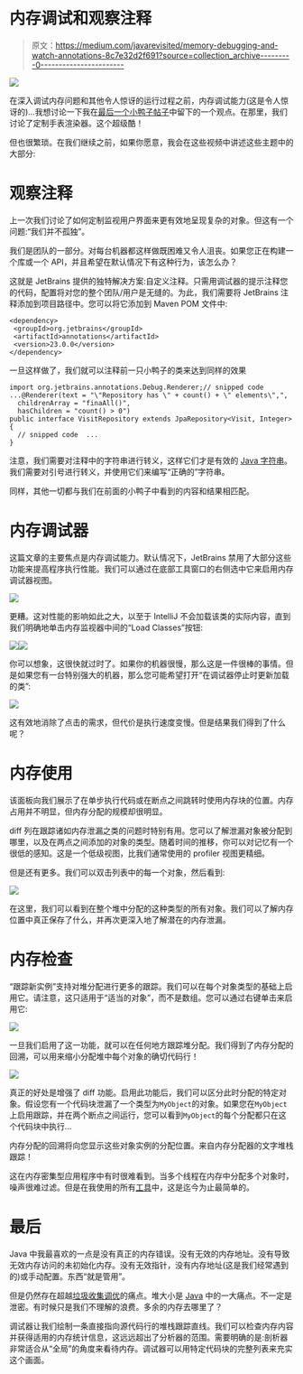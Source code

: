 # 内存调试和观察注释

> 原文：<https://medium.com/javarevisited/memory-debugging-and-watch-annotations-8c7e32d2f691?source=collection_archive---------0----------------------->

![](img/bd837c9319a7f84cdf634bac62d04dbc.png)

在深入调试内存问题和其他令人惊讶的运行过程之前，内存调试能力(这是令人惊讶的)…我想讨论一下我在[最后一个小鸭子帖子](https://talktotheduck.dev/debugging-collections-streams-and-watch-renderers)中留下的一个观点。在那里，我们讨论了定制手表渲染器。这个超级酷！

但也很繁琐。在我们继续之前，如果你愿意，我会在这些视频中讲述这些主题中的大部分:

# 观察注释

上一次我们讨论了如何定制监视用户界面来更有效地呈现复杂的对象。但这有一个问题:“我们并不孤独”。

我们是团队的一部分。对每台机器都这样做既困难又令人沮丧。如果您正在构建一个库或一个 API，并且希望在默认情况下有这种行为，该怎么办？

这就是 JetBrains 提供的独特解决方案:自定义注释。只需用调试器的提示注释您的代码，配置将对您的整个团队/用户是无缝的。为此，我们需要将 JetBrains 注释添加到项目路径中。您可以将它添加到 Maven POM 文件中:

```
<dependency>
 <groupId>org.jetbrains</groupId>
 <artifactId>annotations</artifactId>
 <version>23.0.0</version>
</dependency>
```

一旦这样做了，我们就可以注释前一只小鸭子的类来达到同样的效果

```
import org.jetbrains.annotations.Debug.Renderer;// snipped code ...@Renderer(text = "\"Repository has \" + count() + \" elements\",",
  childrenArray = "finaAll()",
  hasChildren = "count() > 0")
public interface VisitRepository extends JpaRepository<Visit, Integer> {
  // snipped code  ...
}
```

注意，我们需要对注释中的字符串进行转义，这样它们才是有效的 [Java 字符串](https://www.java67.com/2019/11/how-to-remove-duplicate-characters-from-string-in-java.html)。我们需要对引号进行转义，并使用它们来编写“正确的”字符串。

同样，其他一切都与我们在前面的小鸭子中看到的内容和结果相匹配。

# 内存调试器

这篇文章的主要焦点是内存调试能力。默认情况下，JetBrains 禁用了大部分这些功能来提高程序执行性能。我们可以通过在底部工具窗口的右侧选中它来启用内存调试器视图。

[![](img/0a2923747e8329410d380aca03e1b475.png)](https://javarevisited.blogspot.com/2018/09/top-5-courses-to-learn-intellij-idea-java-and-android-development.html)

更糟。这对性能的影响如此之大，以至于 IntelliJ 不会加载该类的实际内容，直到我们明确地单击内存监视器中间的“Load Classes”按钮:

![](img/990f988310fc12037de45c561ed6c0ea.png)![](img/604ecc27035cc536b12283b8ff7a689f.png)

你可以想象，这很快就过时了。如果你的机器很慢，那么这是一件很棒的事情。但是如果您有一台特别强大的机器，那么您可能希望打开“在调试器停止时更新加载的类”:

[![](img/b6ac7981e86164dadf6d5da678af667a.png)](https://javarevisited.blogspot.com/2011/02/how-to-setup-remote-debugging-in.html)

这有效地消除了点击的需求，但代价是执行速度变慢。但是结果我们得到了什么呢？

# 内存使用

该面板向我们展示了在单步执行代码或在断点之间跳转时使用内存块的位置。内存占用并不明显，但内存分配的规模却很明显。

diff 列在跟踪诸如内存泄漏之类的问题时特别有用。您可以了解泄漏对象被分配到哪里，以及在两点之间添加的对象的类型。随着时间的推移，你可以对记忆有一个很低的感知。这是一个低级视图，比我们通常使用的 profiler 视图更精细。

但是还有更多。我们可以双击列表中的每一个对象，然后看到:

![](img/c2810c02414d692480a7a30a533f49bd.png)

在这里，我们可以看到在整个堆中分配的这种类型的所有对象。我们可以了解内存位置中真正保存了什么，并再次更深入地了解潜在的内存泄漏。

# 内存检查

“跟踪新实例”支持对堆分配进行更多的跟踪。我们可以在每个对象类型的基础上启用它。请注意，这只适用于“适当的对象”，而不是数组。您可以通过右键单击来启用它:

![](img/921e6fd350e8bcd2d20e68a6db6dc6ab.png)

一旦我们启用了这一功能，就可以在任何地方跟踪堆分配。我们得到了内存分配的回溯，可以用来缩小分配堆中每个对象的确切代码行！

![](img/fbeb4bf6c0f9153356ae3afbbbc338b2.png)

真正的好处是增强了 diff 功能。启用此功能后，我们可以区分此时分配的特定对象。假设您有一个代码块泄漏了一个类型为`MyObject`的对象。如果您在`MyObject`上启用跟踪，并在两个断点之间运行，您可以看到`MyObject`的每个分配都只在这个代码块中执行...

内存分配的回溯将向您显示这些对象实例的分配位置。来自内存分配器的文字堆栈跟踪！

这在内存密集型应用程序中有时很难看到。当多个线程在内存中分配多个对象时，噪声很难过滤。但是在我使用的所有[工具](/javarevisited/10-best-java-development-tools-you-can-learn-66f7d4d837e6)中，这是迄今为止最简单的。

# 最后

Java 中我最喜欢的一点是没有真正的内存错误。没有无效的内存地址。没有导致无效内存访问的未初始化内存。没有无效指针，没有内存地址(这是我们经常遇到的)或手动配置。东西“就是管用”。

但是仍然存在超越[垃圾收集调优](https://talktotheduck.dev/debugging-ram-java-garbage-collection-java-heap-deep-dive-part-1)的痛点。堆大小是 [Java](/javarevisited/10-best-places-to-learn-java-online-for-free-ce5e713ab5b2) 中的一大痛点。不一定是泄密。有时候只是我们不理解的浪费。多余的内存去哪里了？

调试器让我们绘制一条直接指向源代码行的堆栈跟踪直线。我们可以检查内存内容并获得适用的内存统计信息，这远远超出了分析器的范围。需要明确的是:剖析器非常适合从“全局”的角度来看待内存。调试器可以用特定代码块的完整列表来充实这个画面。